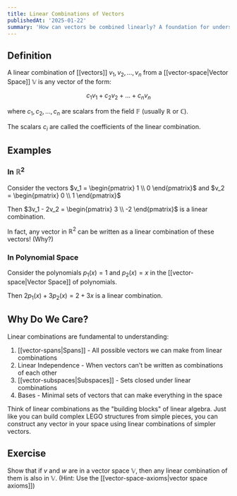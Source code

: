 ```yaml
---
title: Linear Combinations of Vectors
publishedAt: '2025-01-22'
summary: 'How can vectors be combined linearly? A foundation for understanding linear independence and spans.'
---
```


## Definition
A linear combination of [[vectors]] $v_1, v_2, \dots, v_n$ from a [[vector-space|Vector Space]] $\mathbb{V}$ is any vector of the form:

$$
c_1v_1 + c_2v_2 + \dots + c_nv_n
$$

where $c_1, c_2, \dots, c_n$ are scalars from the field $\mathbb{F}$ (usually $\mathbb{R}$ or $\mathbb{C}$).

The scalars $c_i$ are called the coefficients of the linear combination.

## Examples
### In $\mathbb{R}^2$
Consider the vectors $v_1 = \begin{pmatrix} 1 \\ 0 \end{pmatrix}$ and $v_2 = \begin{pmatrix} 0 \\ 1 \end{pmatrix}$

Then $3v_1 - 2v_2 = \begin{pmatrix} 3 \\ -2 \end{pmatrix}$ is a linear combination.

In fact, any vector in $\mathbb{R}^2$ can be written as a linear combination of these vectors! (Why?)

### In Polynomial Space
Consider the polynomials $p_1(x) = 1$ and $p_2(x) = x$ in the [[vector-space|Vector Space]] of polynomials.

Then $2p_1(x) + 3p_2(x) = 2 + 3x$ is a linear combination.

## Why Do We Care?
Linear combinations are fundamental to understanding:
1. [[vector-spans|Spans]] - All possible vectors we can make from linear combinations
2. Linear Independence - When vectors can't be written as combinations of each other
3. [[vector-subspaces|Subspaces]] - Sets closed under linear combinations
4. Bases - Minimal sets of vectors that can make everything in the space

Think of linear combinations as the "building blocks" of linear algebra. Just like you can build complex LEGO structures from simple pieces, you can construct any vector in your space using linear combinations of simpler vectors.

## Exercise
Show that if $v$ and $w$ are in a vector space $\mathbb{V}$, then any linear combination of them is also in $\mathbb{V}$. 
(Hint: Use the [[vector-space-axioms|vector space axioms]])

